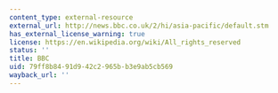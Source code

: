 ```yaml
---
content_type: external-resource
external_url: http://news.bbc.co.uk/2/hi/asia-pacific/default.stm
has_external_license_warning: true
license: https://en.wikipedia.org/wiki/All_rights_reserved
status: ''
title: BBC
uid: 79ff8b84-91d9-42c2-965b-b3e9ab5cb569
wayback_url: ''
---
```

